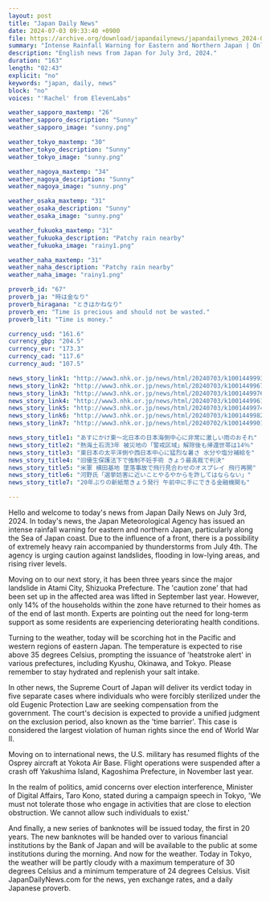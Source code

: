 ```yaml
---
layout: post
title: "Japan Daily News"
date: 2024-07-03 09:33:40 +0900
file: https://archive.org/download/japandailynews/japandailynews_2024-07-03.mp3
summary: "Intense Rainfall Warning for Eastern and Northern Japan | Only 14% of Evacuated Households Return to Atami Disaster Zone, & more…"
description: "English news from Japan for July 3rd, 2024."
duration: "163"
length: "02:43"
explicit: "no"
keywords: "japan, daily, news"
block: "no"
voices: "'Rachel' from ElevenLabs"

weather_sapporo_maxtemp: "26"
weather_sapporo_description: "Sunny"
weather_sapporo_image: "sunny.png"

weather_tokyo_maxtemp: "30"
weather_tokyo_description: "Sunny"
weather_tokyo_image: "sunny.png"

weather_nagoya_maxtemp: "34"
weather_nagoya_description: "Sunny"
weather_nagoya_image: "sunny.png"

weather_osaka_maxtemp: "31"
weather_osaka_description: "Sunny"
weather_osaka_image: "sunny.png"

weather_fukuoka_maxtemp: "31"
weather_fukuoka_description: "Patchy rain nearby"
weather_fukuoka_image: "rainy1.png"

weather_naha_maxtemp: "31"
weather_naha_description: "Patchy rain nearby"
weather_naha_image: "rainy1.png"

proverb_id: "67"
proverb_ja: "時は金なり"
proverb_hiragana: "ときはかねなり"
proverb_en: "Time is precious and should not be wasted."
proverb_lit: "Time is money."

currency_usd: "161.6"
currency_gbp: "204.5"
currency_eur: "173.3"
currency_cad: "117.6"
currency_aud: "107.5"

news_story_link1: "http://www3.nhk.or.jp/news/html/20240703/k10014499931000.html"
news_story_link2: "http://www3.nhk.or.jp/news/html/20240703/k10014499671000.html"
news_story_link3: "http://www3.nhk.or.jp/news/html/20240703/k10014499761000.html"
news_story_link4: "http://www3.nhk.or.jp/news/html/20240703/k10014499611000.html"
news_story_link5: "http://www3.nhk.or.jp/news/html/20240703/k10014499741000.html"
news_story_link6: "http://www3.nhk.or.jp/news/html/20240703/k10014499821000.html"
news_story_link7: "http://www3.nhk.or.jp/news/html/20240702/k10014499011000.html"

news_story_title1: "あすにかけ東～北日本の日本海側中心に非常に激しい雨のおそれ"
news_story_title2: "熱海土石流3年 被災地の「警戒区域」解除後も帰還世帯は14％"
news_story_title3: "東日本の太平洋側や西日本中心に猛烈な暑さ 水分や塩分補給を"
news_story_title4: "旧優生保護法下で強制不妊手術 きょう最高裁で判決"
news_story_title5: "米軍 横田基地 墜落事故で飛行見合わせのオスプレイ 飛行再開"
news_story_title6: "河野氏「選挙妨害に近いことやるやからを許してはならない」"
news_story_title7: "20年ぶりの新紙幣きょう発行 午前中に手にできる金融機関も"

---
```


Hello and welcome to today's news from Japan Daily News on July 3rd, 2024. In today's news, the Japan Meteorological Agency has issued an intense rainfall warning for eastern and northern Japan, particularly along the Sea of Japan coast. Due to the influence of a front, there is a possibility of extremely heavy rain accompanied by thunderstorms from July 4th. The agency is urging caution against landslides, flooding in low-lying areas, and rising river levels.

Moving on to our next story, it has been three years since the major landslide in Atami City, Shizuoka Prefecture. The 'caution zone' that had been set up in the affected area was lifted in September last year. However, only 14% of the households within the zone have returned to their homes as of the end of last month. Experts are pointing out the need for long-term support as some residents are experiencing deteriorating health conditions.

Turning to the weather, today will be scorching hot in the Pacific and western regions of eastern Japan. The temperature is expected to rise above 35 degrees Celsius, prompting the issuance of 'heatstroke alert' in various prefectures, including Kyushu, Okinawa, and Tokyo. Please remember to stay hydrated and replenish your salt intake.

In other news, the Supreme Court of Japan will deliver its verdict today in five separate cases where individuals who were forcibly sterilized under the old Eugenic Protection Law are seeking compensation from the government. The court's decision is expected to provide a unified judgment on the exclusion period, also known as the 'time barrier'. This case is considered the largest violation of human rights since the end of World War II.

Moving on to international news, the U.S. military has resumed flights of the Osprey aircraft at Yokota Air Base. Flight operations were suspended after a crash off Yakushima Island, Kagoshima Prefecture, in November last year.

In the realm of politics, amid concerns over election interference, Minister of Digital Affairs, Taro Kono, stated during a campaign speech in Tokyo, 'We must not tolerate those who engage in activities that are close to election obstruction. We cannot allow such individuals to exist.'

And finally, a new series of banknotes will be issued today, the first in 20 years. The new banknotes will be handed over to various financial institutions by the Bank of Japan and will be available to the public at some institutions during the morning. And now for the weather. Today in Tokyo, the weather will be partly cloudy with a maximum temperature of 30 degrees Celsius and a minimum temperature of 24 degrees Celsius.  Visit JapanDailyNews.com for the news, yen exchange rates, and a daily Japanese proverb.
